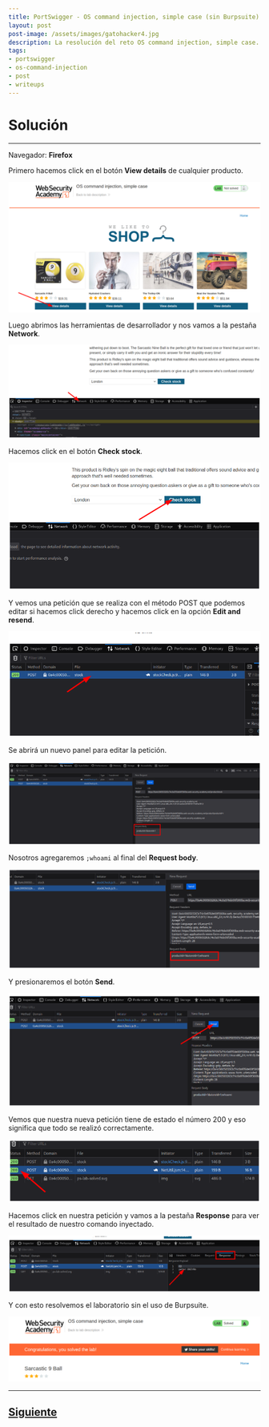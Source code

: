 ```yaml
---
title: PortSwigger - OS command injection, simple case (sin Burpsuite).
layout: post
post-image: /assets/images/gatohacker4.jpg 
description: La resolución del reto OS command injection, simple case.
tags:
- portswigger
- os-command-injection
- post
- writeups
---
```

# Solución
---

Navegador: **Firefox**

Primero hacemos click en el botón **View details** de cualquier producto.

![](/images/images-portswigger-osci/lab1-1.png)

Luego abrimos las herramientas de desarrollador y nos vamos a la pestaña **Network**.

![](/images/images-portswigger-osci/lab1-2.png)

Hacemos click en el botón **Check stock**.

![](/images/images-portswigger-osci/lab1-3.png)

Y vemos una petición que se realiza con el método POST que podemos editar si hacemos click derecho y hacemos click en la opción **Edit and resend**.

![](/images/images-portswigger-osci/lab1-4.png)

Se abrirá un nuevo panel para editar la petición.

![](/images/images-portswigger-osci/lab1-5.png)

 Nosotros agregaremos `;whoami` al final del **Request body**.

![](/images/images-portswigger-osci/lab1-6.png)

Y presionaremos el botón **Send**.

![](/images/images-portswigger-osci/lab1-7.png)

Vemos que nuestra nueva petición tiene de estado el número 200 y eso significa que todo se realizó correctamente.

![](/images/images-portswigger-osci/lab1-8.png)

Hacemos click en nuestra petición y vamos a la pestaña **Response** para ver el resultado de nuestro comando inyectado.

![](/images/images-portswigger-osci/lab1-9.png)

Y con esto resolvemos el laboratorio sin el uso de Burpsuite.

![](/images/images-portswigger-osci/lab1-10.png)



---

## [Siguiente](/Blind-OS-command-injection-with-time-delays)